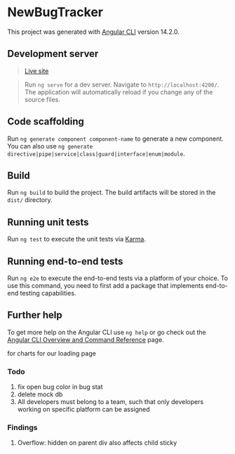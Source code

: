 # NewBugTracker

This project was generated with [Angular CLI](https://github.com/angular/angular-cli) version 14.2.0.

## Development server

> [Live site](bug-tracker-with-angular.vercel.app)

> Run `ng serve` for a dev server. Navigate to `http://localhost:4200/`. The application will automatically reload if you change any of the source files.

## Code scaffolding

Run `ng generate component component-name` to generate a new component. You can also use `ng generate directive|pipe|service|class|guard|interface|enum|module`.

## Build

Run `ng build` to build the project. The build artifacts will be stored in the `dist/` directory.

## Running unit tests

Run `ng test` to execute the unit tests via [Karma](https://karma-runner.github.io).

## Running end-to-end tests

Run `ng e2e` to execute the end-to-end tests via a platform of your choice. To use this command, you need to first add a package that implements end-to-end testing capabilities.

## Further help

To get more help on the Angular CLI use `ng help` or go check out the [Angular CLI Overview and Command Reference](https://angular.io/cli) page.

for charts <!-- https://swimlane.gitbook.io/ngx-charts/examples/bar-charts/stacked-vertical-bar-chart -->
for our loading page <!-- https://css-tricks.com/lets-make-a-fancy-but-uncomplicated-page-loader/ -->

### Todo

1. fix open bug color in bug stat
2. delete mock db
3. All developers must belong to a team, such that only developers working on specific platform can be assigned

### Findings

1. Overflow: hidden on parent div also affects child sticky
